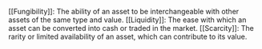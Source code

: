 [[Fungibility]]: The ability of an asset to be interchangeable with other assets of the same type and value.
[[Liquidity]]: The ease with which an asset can be converted into cash or traded in the market.
[[Scarcity]]: The rarity or limited availability of an asset, which can contribute to its value.